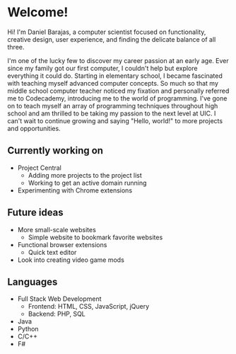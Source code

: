 # Welcome!
Hi! I'm Daniel Barajas, a computer scientist focused on functionality, creative design, user experience, and finding the delicate balance of all three.

I'm one of the lucky few to discover my career passion at an early age. Ever since my family got our first computer, I couldn't help but explore everything it could do. Starting in elementary school, I became fascinated with teaching myself advanced computer concepts. So much so that my middle school computer teacher noticed my fixation and personally referred me to Codecademy, introducing me to the world of programming. I've gone on to teach myself an array of programming techniques throughout high school and am thrilled to be taking my passion to the next level at UIC. I can't wait to continue growing and saying "Hello, world!" to more projects and opportunities.

## Currently working on
- Project Central
  - Adding more projects to the project list
  - Working to get an active domain running
- Experimenting with Chrome extensions

## Future ideas
- More small-scale websites
  - Simple website to bookmark favorite websites
- Functional browser extensions
  - Quick text editor
- Look into creating video game mods

## Languages
- Full Stack Web Development
  - Frontend: HTML, CSS, JavaScript, jQuery
  - Backend: PHP, SQL
- Java
- Python
- C/C++
- F#
